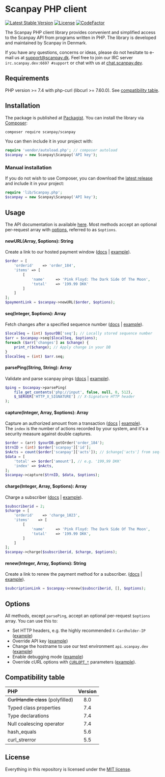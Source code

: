 # Scanpay PHP client

[![Latest Stable Version](https://img.shields.io/github/v/release/scanpay/php-scanpay?cacheSeconds=600)](https://packagist.org/packages/scanpay/scanpay)
[![License](https://img.shields.io/github/license/scanpay/php-scanpay?cacheSeconds=6000)](https://github.com/scanpay/php-scanpay/blob/master/LICENSE)
[![CodeFactor](https://www.codefactor.io/repository/github/scanpay/php-scanpay/badge)](https://www.codefactor.io/repository/github/scanpay/php-scanpay)

The Scanpay PHP client library provides convenient and simplified access to the Scanpay API from programs written in PHP. The library is developed and maintained by Scanpay in Denmark.

If you have any questions, concerns or ideas, please do not hesitate to e-mail us at [support@scanpay.dk](mailto:support@scanpay.dk). Feel free to join our IRC server `irc.scanpay.dev:6697 #support` or chat with us at [chat.scanpay.dev](https://chat.scanpay.dev).

## Requirements

PHP version >= 7.4 with php-curl (libcurl >= 7.60.0). See [compatibility table](#compatibility-table).

## Installation

The package is published at [Packagist](https://packagist.org/packages/scanpay/scanpay). You can install the library via [Composer](http://getcomposer.org/):

```bash
composer require scanpay/scanpay
```
You can then include it in your project with:

```php
require 'vendor/autoload.php'; // composer autoload
$scanpay = new Scanpay\Scanpay('API key');
```

### Manual installation

If you do not wish to use Composer, you can download the [latest release](https://github.com/scanpay/php-scanpay/releases) and include it in your project:

```php
require 'lib/Scanpay.php';
$scanpay = new Scanpay\Scanpay('API key');
```

## Usage

The API documentation is available [here](https://docs.scanpay.dev/). Most methods accept an optional per-request array with [options](#options), referred to as `$options`.

#### newURL(Array, $options): String

Create a link to our hosted payment window ([docs](https://docs.scanpay.dev/payment-link) \| [example](tests/newURL.php)).

```php
$order = [
    'orderid'    => 'order_184',
    'items' => [
        [
            'name'     => 'Pink Floyd: The Dark Side Of The Moon',
            'total'    => '199.99 DKK'
        ]
    ]
];
$paymentLink = $scanpay->newURL($order, $options);
```

#### seq(Integer, $options): Array

Fetch changes after a specified sequence number ([docs](https://docs.scanpay.dev/synchronization#sequence-request) \| [example](tests/seq.php)).

```php
$localSeq = (int) $yourDB['seq']; // Locally stored sequence number
$arr = $scanpay->seq($localSeq, $options);
foreach ($arr['changes'] as $change) {
    print_r($change); // Apply change in your DB
}
$localSeq = (int) $arr.seq;
```

#### parsePing(String, String): Array

Validate and parse scanpay pings ([docs](https://docs.scanpay.dev/synchronization#ping-service) \| [example](tests/parsePing.php)).

```php
$ping = $scanpay->parsePing(
    file_get_contents('php://input', false, null, 0, 512),
    $_SERVER['HTTP_X_SIGNATURE'] // X-Signature HTTP header
);
```

#### capture(Integer, Array, $options): Array

Capture an authorized amount from a transaction ([docs](https://docs.scanpay.dev/transactions) \| [example](tests/charge.php#L66-L69)).<br>The `index` is the number of actions recorded by your system, and it's a security measure against double captures.

```php
$order = (arr) $yourDB.getOrder('order_184');
$trnID = (int) $order['scanpay']['id'];
$nActs = count($order['scanpay']['acts']); // $change['acts'] from seq()
$data = [
    'total' => $order['amount'], // e.g. '199,99 DKK'
    'index' => $nActs,
];
$scanpay->capture($trnID, $data, $options);
```

#### charge(Integer, Array, $options): Array

Charge a subscriber ([docs](https://docs.scanpay.dev/subscriptions/charge-subscriber) \| [example](tests/charge.php)).

```php
$subscriberid = 2;
$charge = [
    'orderid'    => 'charge_1023',
    'items'    => [
        [
            'name'     => 'Pink Floyd: The Dark Side Of The Moon',
            'total'    => '199.99 DKK',
        ]
    ]
];
$scanpay->charge($subscriberid, $charge, $options);
```

#### renew(Integer, Array, $options): String

Create a link to renew the payment method for a subscriber. ([docs](https://docs.scanpay.dev/subscriptions/renew-subscriber) \| [example](tests/renew.php)).

```php
$subcriptionLink = $scanpay->renew($subscriberid, [], $options);
```

## Options

All methods, except `parsePing`, accept an optional per-request `$options` array. You can use this to:

* Set HTTP headers, e.g. the highly recommended `X-Cardholder-IP` ([example](tests/options.php#L17-L22))
* Override API key ([example](tests/options.php#L19))
* Change the hostname to use our test environment `api.scanpay.dev` ([example](tests/options.php#L14))
* Enable debugging mode ([example](tests/options.php#L25))
* Override cURL options with [`CURLOPT_*`](https://php.net/manual/en/function.curl-setopt.php) parameters ([example](tests/options.php#L28-L31)).

## Compatibility table

| PHP                                       | Version |
| :---------------------------------------- | :-----: |
| ~~CurlHandle class~~ (polyfilled)         | 8.0     |
| Typed class properties                    | 7.4     |
| Type declarations                         | 7.4     |
| Null coalescing operator                  | 7.4     |
| hash_equals                               | 5.6     |
| curl_strerror                             | 5.5     |


## License

Everything in this repository is licensed under the [MIT license](LICENSE).
